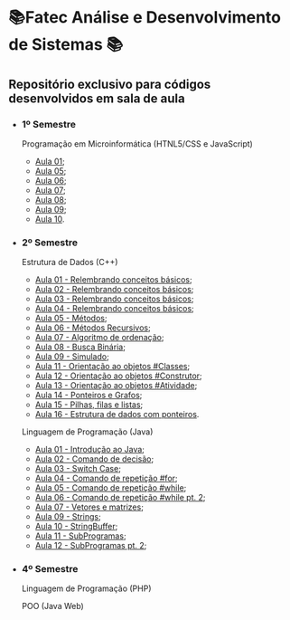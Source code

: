 # 📚Fatec Análise e Desenvolvimento de Sistemas 📚

## **Repositório exclusivo para códigos desenvolvidos em sala de aula**

- ### **1º Semestre**

  Programação em Microinformática (HTNL5/CSS e JavaScript)

  - [Aula 01](https://github.com/LuizMiguelSR/Fatec/tree/master/1SEM/Programa%C3%A7%C3%A3o%20em%20Microinformatica/Aula%2001);
  - [Aula 05](https://github.com/LuizMiguelSR/Fatec/tree/master/1SEM/Programa%C3%A7%C3%A3o%20em%20Microinformatica/Aula%2005);
  - [Aula 06](https://github.com/LuizMiguelSR/Fatec/tree/master/1SEM/Programa%C3%A7%C3%A3o%20em%20Microinformatica/Aula%2006);
  - [Aula 07](https://github.com/LuizMiguelSR/Fatec/tree/master/1SEM/Programa%C3%A7%C3%A3o%20em%20Microinformatica/Aula%2007);
  - [Aula 08](https://github.com/LuizMiguelSR/Fatec/tree/master/1SEM/Programa%C3%A7%C3%A3o%20em%20Microinformatica/Aula%2008);
  - [Aula 09](https://github.com/LuizMiguelSR/Fatec/tree/master/1SEM/Programa%C3%A7%C3%A3o%20em%20Microinformatica/Aula%2009);
  - [Aula 10](https://github.com/LuizMiguelSR/Fatec/tree/master/1SEM/Programa%C3%A7%C3%A3o%20em%20Microinformatica/Aula%2010).

- ### **2º Semestre**

  Estrutura de Dados (C++)
  
  - [Aula 01 - Relembrando conceitos básicos](/2SEM/Estrutura%20de%20Dados/Aula01/Respostas);
  - [Aula 02 - Relembrando conceitos básicos](/2SEM/Estrutura%20de%20Dados/Aula02/Respostas);
  - [Aula 03 - Relembrando conceitos básicos](/2SEM/Estrutura%20de%20Dados/Aula03/Respostas);
  - [Aula 04 - Relembrando conceitos básicos](/2SEM/Estrutura%20de%20Dados/Aula04/Respostas);
  - [Aula 05 - Métodos](/2SEM/Estrutura%20de%20Dados/Aula05/Respostas);
  - [Aula 06 - Métodos Recursivos](/2SEM/Estrutura%20de%20Dados/Aula06/Respostas);
  - [Aula 07 - Algoritmo de ordenação](/2SEM/Estrutura%20de%20Dados/Aula07);
  - [Aula 08 - Busca Binária](/2SEM/Estrutura%20de%20Dados/Aula08);
  - [Aula 09 - Simulado](/2SEM/Estrutura%20de%20Dados/Aula09);
  - [Aula 11 - Orientação ao objetos #Classes](/2SEM/Estrutura%20de%20Dados/Aula11);
  - [Aula 12 - Orientação ao objetos #Construtor](/2SEM/Estrutura%20de%20Dados/Aula12);
  - [Aula 13 - Orientação ao objetos #Atividade](/2SEM/Estrutura%20de%20Dados/Aula13);
  - [Aula 14 - Ponteiros e Grafos](/2SEM/Estrutura%20de%20Dados/Aula14);
  - [Aula 15 - Pilhas, filas e listas](/2SEM/Estrutura%20de%20Dados/Aula15);
  - [Aula 16 - Estrutura de dados com ponteiros](/2SEM/Estrutura%20de%20Dados/Aula16).

  Linguagem de Programação (Java)

  - [Aula 01 - Introdução ao Java](/2SEM/LPJava/Aula01/);
  - [Aula 02 - Comando de decisão](/2SEM/LPJava/Aula02/);
  - [Aula 03 - Switch Case](/2SEM/LPJava/Aula03/);
  - [Aula 04 - Comando de repetição #for](/2SEM/LPJava/Aula04_Repeticao_For/);
  - [Aula 05 - Comando de repetição #while](/2SEM/LPJava/Aula05_Repeticao_While/);
  - [Aula 06 - Comando de repetição #while pt. 2](/2SEM/LPJava/Aula06_Repeticao_While/);
  - [Aula 07 - Vetores e matrizes](/2SEM/LPJava/Aula07_Vetor_Matriz/);
  - [Aula 09 - Strings](/2SEM/LPJava/Aula09_Strings/);
  - [Aula 10 - StringBuffer](/2SEM/LPJava/Aula10_StringBuffer/);
  - [Aula 11 - SubProgramas](/2SEM/LPJava/Aula11_SubProgramas/);
  - [Aula 12 - SubProgramas pt. 2](/2SEM/LPJava/Aula12_SubProgramasParte2/);

- ### **4º Semestre**

  Linguagem de Programação (PHP)


  POO (Java Web)